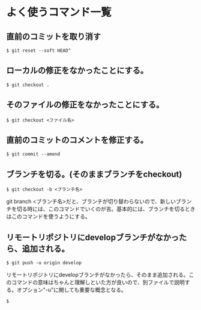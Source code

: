 # よく使うコマンド一覧
## 直前のコミットを取り消す
```
$ git reset --soft HEAD^
```  
## ローカルの修正をなかったことにする。
```
$ git checkout .
```
## そのファイルの修正をなかったことにする。
```
$ git checkout <ファイル名>
```
## 直前のコミットのコメントを修正する。
```
$ git commit --amend
```
## ブランチを切る。(そのままブランチをcheckout)
```
$ git checkout -b <ブランチ名>
```
git branch <ブランチ名>だと、ブランチが切り替わらないので、新しいブランチを切る時には、このコマンドでいくのが吉。基本的には、ブランチを切るときはこのコマンドを使うようにする。

## リモートリポジトリにdevelopブランチがなかったら、追加される。
```
$ git push -u origin develop
```
リモートリポジトリにdevelopブランチがなかったら、そのまま追加される。このコマンドの意味はちゃんと理解しといた方が良いので、別ファイルで説明する。オプション"-u"に関しても重要な概念となる。

```
$
```
